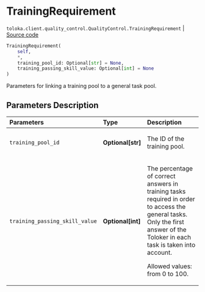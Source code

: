 # TrainingRequirement
`toloka.client.quality_control.QualityControl.TrainingRequirement` | [Source code](https://github.com/Toloka/toloka-kit/blob/v1.2.2/src/client/quality_control.py#L58)

```python
TrainingRequirement(
    self,
    *,
    training_pool_id: Optional[str] = None,
    training_passing_skill_value: Optional[int] = None
)
```

Parameters for linking a training pool to a general task pool.

## Parameters Description

| Parameters | Type | Description |
| :----------| :----| :-----------|
`training_pool_id`|**Optional\[str\]**|<p>The ID of the training pool.</p>
`training_passing_skill_value`|**Optional\[int\]**|<p>The percentage of correct answers in training tasks required in order to access the general tasks. Only the first answer of the Toloker in each task is taken into account.</p> <p>Allowed values: from 0 to 100.</p>
